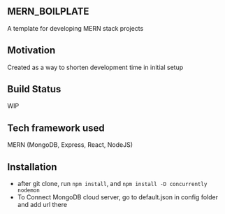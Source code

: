 ## MERN_BOILPLATE
A template for developing MERN stack projects 

## Motivation 
Created as a way to shorten development time in initial setup 

## Build Status 
WIP

## Tech framework used 
MERN (MongoDB, Express, React, NodeJS)

## Installation 
* after git clone, run ```npm install```, and ```npm install -D concurrently nodemon```
* To Connect MongoDB cloud server, go to default.json in config folder and add url there